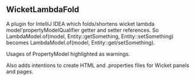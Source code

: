 WicketLambdaFold
----------------

A plugin for IntelliJ IDEA which
folds/shortens wicket lambda model'propertyModelQualifier getter and setter references.
So LambdaModel.of(model, Entity::getSomething, Entity::setSomething)
becomes LambdaModel.of(model, Entity::get/setSomething).

Usages of PropertyModel highlighted as warnings.


Also adds intentions to create HTML and .properties files for Wicket panels and pages.